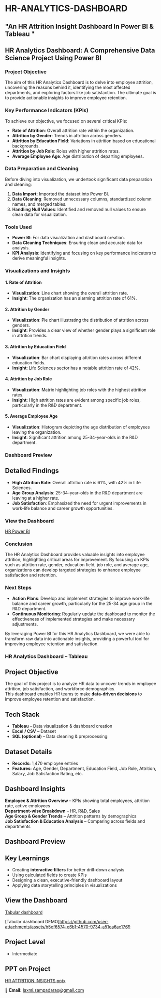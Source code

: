 # HR-ANALYTICS-DASHBOARD
## "An HR Attrition Insight Dashboard In Power BI & Tableau "

## HR Analytics Dashboard: A Comprehensive Data Science Project Using Power BI

### Project Objective 
The aim of this HR Analytics Dashboard is to delve into employee attrition, uncovering the reasons behind it, identifying the most affected departments, and exploring factors like job satisfaction. The ultimate goal is to provide actionable insights to improve employee retention.

### Key Performance Indicators (KPIs) 
To achieve our objective, we focused on several critical KPIs:
- **Rate of Attrition**: Overall attrition rate within the organization.
- **Attrition by Gender**: Trends in attrition across genders.
- **Attrition by Education Field**: Variations in attrition based on educational backgrounds.
- **Attrition by Job Role**: Roles with higher attrition rates.
- **Average Employee Age**: Age distribution of departing employees.

### Data Preparation and Cleaning 
Before diving into visualization, we undertook significant data preparation and cleaning:
1. **Data Import**: Imported the dataset into Power BI.
2. **Data Cleaning**: Removed unnecessary columns, standardized column names, and merged tables.
3. **Handling Null Values**: Identified and removed null values to ensure clean data for visualization.

### Tools Used 
- **Power BI**: For data visualization and dashboard creation.
- **Data Cleaning Techniques**: Ensuring clean and accurate data for analysis.
- **KPI Analysis**: Identifying and focusing on key performance indicators to derive meaningful insights.

### Visualizations and Insights 
#### 1. Rate of Attrition 
- **Visualization**: Line chart showing the overall attrition rate.
- **Insight**: The organization has an alarming attrition rate of 61%.

#### 2. Attrition by Gender 
- **Visualization**: Pie chart illustrating the distribution of attrition across genders.
- **Insight**: Provides a clear view of whether gender plays a significant role in attrition trends.

#### 3. Attrition by Education Field 
- **Visualization**: Bar chart displaying attrition rates across different education fields.
- **Insight**: Life Sciences sector has a notable attrition rate of 42%.

#### 4. Attrition by Job Role 
- **Visualization**: Matrix highlighting job roles with the highest attrition rates.
- **Insight**: High attrition rates are evident among specific job roles, particularly in the R&D department.

#### 5. Average Employee Age 
- **Visualization**: Histogram depicting the age distribution of employees leaving the organization.
- **Insight**: Significant attrition among 25-34-year-olds in the R&D department.

### Dashboard Preview 
## Detailed Findings 
- **High Attrition Rate**: Overall attrition rate is 61%, with 42% in Life Sciences.
- **Age Group Analysis**: 25-34-year-olds in the R&D department are leaving at a higher rate.
- **Job Satisfaction**: Emphasized the need for urgent improvements in work-life balance and career growth opportunities.

### View the Dashboard
[HR Power BI ](https://github.com/user-attachments/assets/7c02b265-1d14-4267-aa7c-3db5816ff1d7)

### Conclusion 
The HR Analytics Dashboard provides valuable insights into employee attrition, highlighting critical areas for improvement. By focusing on KPIs such as attrition rate, gender, education field, job role, and average age, organizations can develop targeted strategies to enhance employee satisfaction and retention.

### Next Steps 
- **Action Plans**: Develop and implement strategies to improve work-life balance and career growth, particularly for the 25-34 age group in the R&D department.
- **Continuous Monitoring**: Regularly update the dashboard to monitor the effectiveness of implemented strategies and make necessary adjustments.

By leveraging Power BI for this HR Analytics Dashboard, we were able to transform raw data into actionable insights, providing a powerful tool for improving employee retention and satisfaction.

### HR Analytics Dashboard – Tableau

##  Project Objective  
The goal of this project is to analyze HR data to uncover trends in employee attrition, job satisfaction, and workforce demographics.  
This dashboard enables HR teams to make **data-driven decisions** to improve employee retention and satisfaction.

## Tech Stack  
- **Tableau** – Data visualization & dashboard creation  
- **Excel / CSV** – Dataset  
- **SQL (optional)** – Data cleaning & preprocessing

##  Dataset Details  
- **Records:** 1,470 employee entries  
- **Features:** Age, Gender, Department, Education Field, Job Role, Attrition, Salary, Job Satisfaction Rating, etc.

##  Dashboard Insights  
 **Employee & Attrition Overview** – KPIs showing total employees, attrition rate, active employees  
 **Department-wise Breakdown** – HR, R&D, Sales  
 **Age Group & Gender Trends** – Attrition patterns by demographics  
 **Job Satisfaction & Education Analysis** – Comparing across fields and departments

## Dashboard Preview 
## Key Learnings  
- Creating **interactive filters** for better drill-down analysis  
- Using calculated fields to create KPIs  
- Designing a clean, executive-friendly dashboard layout  
- Applying data storytelling principles in visualizations
  
## View the Dashboard 
[Tabular dashboard](https://github.com/user-attachments/assets/60ad0816-3700-4a0a-a38a-8edd8fc6c58e)

[Tabular dashboard DEMO]https://github.com/user-attachments/assets/b5ef6574-e6b1-4570-9734-a51ea6ac1769

## Project Level  
- Intermediate

## PPT on Project
[HR ATTRITION INSIGHTS.pptx](https://github.com/user-attachments/files/22319331/HR.ATTRITION.INSIGHTS.pptx)

  📧 **Email:** laxmi.sampadarao@gmail.com



